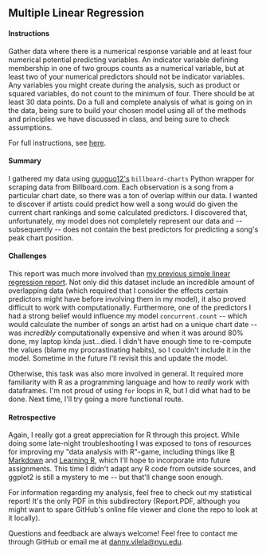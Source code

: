 ## Multiple Linear Regression

#### Instructions
Gather data where there is a numerical response variable and at least four numerical potential predicting variables. An indicator variable 
defining membership in one of two groups counts as a numerical variable, but at least two of your numerical predictors should not be indicator 
variables. Any variables you might create during the analysis, such as product or squared variables, do not count to the minimum of four. 
There should be at least 30 data points. Do a full and complete analysis of what is going on in the data, being sure to build your chosen 
model using all of the methods and principles we have discussed in class, and being sure to check assumptions. 

For full instructions, see [here](http://people.stern.nyu.edu/jsimonof/classes/2301/pdf/hw3.pdf).

#### Summary
I gathered my data using [guoguo12's](https://github.com/guoguo12/billboard-charts) ```billboard-charts``` Python wrapper for scraping data from Billboard.com.
Each observation is a song from a particular chart date, so there was a ton of overlap within our data. I wanted to discover if artists
could predict how well a song would do given the current chart rankings and some calculated predictors. I discovered that, unfortunately, my
model does not completely represent our data and -- subsequently -- does not contain the best predictors for predicting a song's peak chart
position.

#### Challenges
This report was much more involved than [my previous simple linear regression report](https://github.com/dannyfig/MultivaRiate/tree/master/Simple_Linear_Regression).
Not only did this dataset include an incredible amount of overlapping data (which required that I consider the effects certain predictors
might have before involving them in my model), it also proved difficult to work with computationally. Furthermore, one of the predictors I
had a strong belief would influence my model ```concurrent.count``` -- which would calculate the number of songs an artist had on a unique chart date
-- was *incredibly* computationally expensive and when it was around 80% done, my laptop kinda just...died. I didn't have enough time to re-compute
the values (blame my procrastinating habits), so I couldn't include it in the model. Sometime in the future I'll revisit this and update the
model.

Otherwise, this task was also more involved in general. It required more familiarity with R as a programming language and how to *really*
work with dataframes. I'm not proud of using ```for``` loops in R, but I did what had to be done. Next time, I'll try going a more functional
route.

#### Retrospective
Again, I really got a great appreciation for R through this project. While doing some late-night troubleshooting I was exposed to tons of
resources for improving my "data analysis with R"-game, including things like [R Markdown](http://rmarkdown.rstudio.com/) and [Learning R](https://github.com/pawelmb57/LearningR), which I'll hope to incorporate into future assignments. This time I didn't adapt any R code from outside sources, and ggplot2 is still a mystery to me -- but that'll change soon enough.

For information regarding my analysis, feel free to check out my statistical report! It's the only PDF in this subdirectory (Report.PDF, although you might want to spare GitHub's online file viewer and clone the repo to look at it locally).

Questions and feedback are always welcome! Feel free to contact me through GitHub or email me at <danny.vilela@nyu.edu>.
